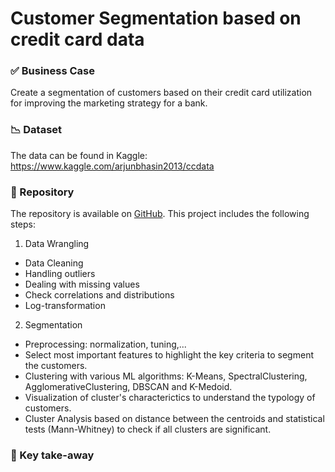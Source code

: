 # Customer Segmentation based on credit card data

### ✅ Business Case

Create a segmentation of customers based on their credit card utilization for improving the marketing strategy for a bank.

### 📉 Dataset

The data can be found in Kaggle: https://www.kaggle.com/arjunbhasin2013/ccdata

### 📒 Repository
The repository is available on [GitHub](https://github.com/AurelieGIRAUD/Data_Science_Projects/tree/main/Clustering). 
This project includes the following steps:

1. Data Wrangling

- Data Cleaning
- Handling outliers
- Dealing with missing values
- Check correlations and distributions
- Log-transformation

2. Segmentation

- Preprocessing: normalization, tuning,...
- Select most important features to highlight the key criteria to segment the customers.
- Clustering with various ML algorithms: K-Means, SpectralClustering, AgglomerativeClustering, DBSCAN and K-Medoid.
- Visualization of cluster's characterictics to understand the typology of customers.
- Cluster Analysis based on distance between the centroids and statistical tests (Mann-Whitney) to check if all clusters are significant.

### 🎯 Key take-away
